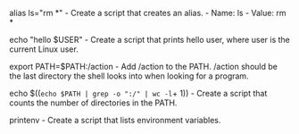 alias ls="rm *" - Create a script that creates an alias.
		- Name: ls
		- Value: rm *

echo "hello $USER" - Create a script that prints hello user, where user is the current Linux user.

export PATH=$PATH:/action - Add /action to the PATH. /action should be the last directory the shell looks into when looking for a program.

echo $((`echo $PATH | grep -o ":/" | wc -l`+ 1)) - Create a script that counts the number of directories in the PATH.

printenv - Create a script that lists environment variables.


